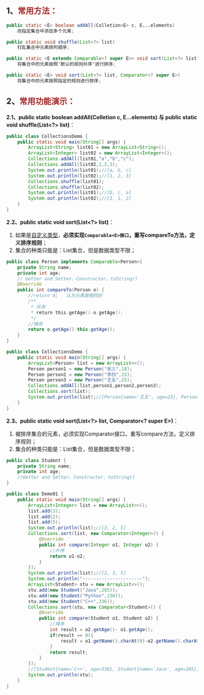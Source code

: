 ## 1、<span style="color:brown">常用方法：</span>

```java
public static <E> boolean addAll(Colletion<E> c, E...elements)
    向指定集合中添加多个元素;
```

```java
public static void shuffle(List<?> list)
    打乱集合中元素排列顺序;
```

```java
public static <E extends Comparable<? super E>> void sort(List<?> list)
    将集合中的元素按照'默认的规则升序'进行排序;
```

```java
public static <E> void sort(List<?> list, Comparator<? super E>)
   	将集合中的元素按照指定的规则进行排序;
```



## 2、<span style="color:brown">常用功能演示：</span>

**2.1、public static <E> boolean addAll(Colletion<E> c, E...elements) 与 public static void shuffle(List<?> list)**：

```java
public class CollectionsDemo {
    public static void main(String[] args) {
        ArrayList<String> list01 = new ArrayList<String>();
        ArrayList<Integer> list02 = new ArrayList<Integer>();
        Collections.addAll(list01,"a","b","c");
        Collections.addAll(list02,1,2,3);
        System.out.println(list01);//[a, b, c]
        System.out.println(list02);//[1, 2, 3]
        Collections.shuffle(list01);
        Collections.shuffle(list02);
        System.out.println(list01);//[b, c, a]
        System.out.println(list02);//[3, 1, 2]
    }
}
```

**2.2、public static <E> void sort(List<?> list)**：

1. 如果是<u>自定义类型</u>，**必须实现`Comparable<E>接口`，重写compareTo方法，定义排序规则**；
2. 集合的种类只能是：List集合，但是数据类型不限；

```java
public class Person implements Comparable<Person>{
    private String name;
    private int age;
    // Getter and Setter、Constructor、toString()
    @Override
    public int compareTo(Person o) {
        //return 0;   认为元素是相同的
        /**
         * 升序
         * return this.getAge()-o.getAge();
         */
        //降序
        return o.getAge()-this.getAge();
    }
}
```

```java
public class CollectionsDemo {
    public static void main(String[] args) {
        ArrayList<Person> list = new ArrayList<>();
        Person person1 = new Person("张三",18);
        Person person2 = new Person("李四",15);
        Person person3 = new Person("王五",25);
        Collections.addAll(list,person1,person2,person3);
        Collections.sort(list);
        System.out.println(list);//[Person{name='王五', age=25}, Person{name='张三', age=18}, Person{name='李四', age=15}]
    }
}
```

**2.3、public static <E> void sort(List<?> list, Comparator<? super E>)**：

1. 被排序集合的元素，必须实现Comparator接口，重写compare方法，定义排序规则；
2. 集合的种类只能是：List集合，但是数据类型不限；

```java
public class Student {
    private String name;
    private int age;
  	//Getter and Setter、Constructor、toString()
}
```

```java
public class Demo01 {
    public static void main(String[] args) {
        ArrayList<Integer> list = new ArrayList<>();
        list.add(3);
        list.add(2);
        list.add(5);
        System.out.println(list);//[3, 2, 5]
        Collections.sort(list, new Comparator<Integer>() {
            @Override
            public int compare(Integer o1, Integer o2) {
                //升序
                return o1-o2;
            }
        });
        System.out.println(list);//[2, 3, 5]
        System.out.println("----------------------");
        ArrayList<Student> stu = new ArrayList<>();
        stu.add(new Student("Java",205));
        stu.add(new Student("Python",150));
        stu.add(new Student("C++",336));
        Collections.sort(stu, new Comparator<Student>() {
            @Override
            public int compare(Student o1, Student o2) {
                //降序
                int result = o2.getAge()- o1.getAge();
                if(result == 0){
                    result = o1.getName().charAt(0)-o2.getName().charAt(0);
                }
                return result;
            }
        });
        //[Student{name='C++', age=336}, Student{name='Java', age=205}, Student{name='Python', age=150}]
        System.out.println(stu);
    }
}
```



